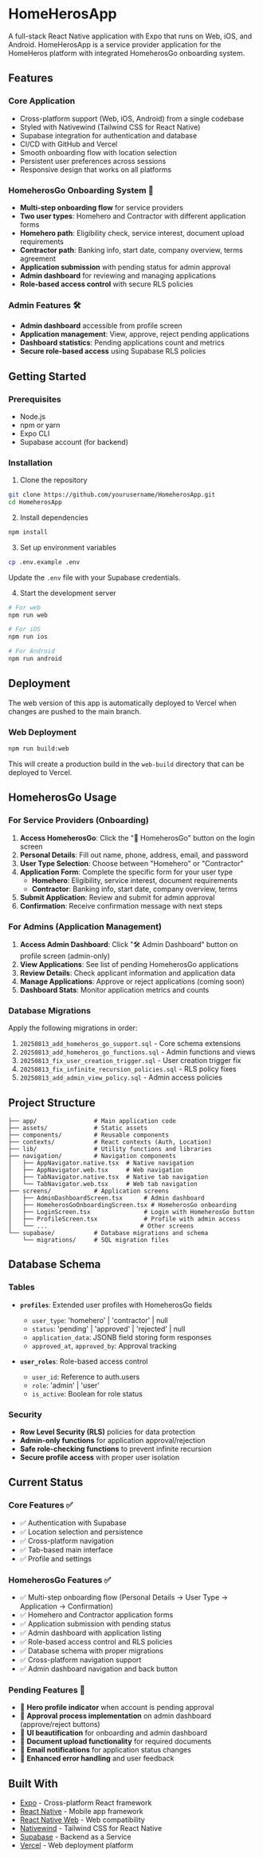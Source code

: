 # HomeHerosApp

A full-stack React Native application with Expo that runs on Web, iOS, and Android. HomeHerosApp is a service provider application for the HomeHeros platform with integrated HomeherosGo onboarding system.

## Features

### Core Application
- Cross-platform support (Web, iOS, Android) from a single codebase
- Styled with Nativewind (Tailwind CSS for React Native)
- Supabase integration for authentication and database
- CI/CD with GitHub and Vercel
- Smooth onboarding flow with location selection
- Persistent user preferences across sessions
- Responsive design that works on all platforms

### HomeherosGo Onboarding System 🚀
- **Multi-step onboarding flow** for service providers
- **Two user types**: Homehero and Contractor with different application forms
- **Homehero path**: Eligibility check, service interest, document upload requirements
- **Contractor path**: Banking info, start date, company overview, terms agreement
- **Application submission** with pending status for admin approval
- **Admin dashboard** for reviewing and managing applications
- **Role-based access control** with secure RLS policies

### Admin Features 🛠️
- **Admin dashboard** accessible from profile screen
- **Application management**: View, approve, reject pending applications
- **Dashboard statistics**: Pending applications count and metrics
- **Secure role-based access** using Supabase RLS policies

## Getting Started

### Prerequisites

- Node.js
- npm or yarn
- Expo CLI
- Supabase account (for backend)

### Installation

1. Clone the repository
```bash
git clone https://github.com/yourusername/HomeherosApp.git
cd HomeherosApp
```

2. Install dependencies
```bash
npm install
```

3. Set up environment variables
```bash
cp .env.example .env
```
Update the `.env` file with your Supabase credentials.

4. Start the development server
```bash
# For web
npm run web

# For iOS
npm run ios

# For Android
npm run android
```

## Deployment

The web version of this app is automatically deployed to Vercel when changes are pushed to the main branch.

### Web Deployment

```bash
npm run build:web
```

This will create a production build in the `web-build` directory that can be deployed to Vercel.

## HomeherosGo Usage

### For Service Providers (Onboarding)
1. **Access HomeherosGo**: Click the "🚀 HomeherosGo" button on the login screen
2. **Personal Details**: Fill out name, phone, address, email, and password
3. **User Type Selection**: Choose between "Homehero" or "Contractor"
4. **Application Form**: Complete the specific form for your user type
   - **Homehero**: Eligibility, service interest, document requirements
   - **Contractor**: Banking info, start date, company overview, terms
5. **Submit Application**: Review and submit for admin approval
6. **Confirmation**: Receive confirmation message with next steps

### For Admins (Application Management)
1. **Access Admin Dashboard**: Click "🛠️ Admin Dashboard" button on profile screen (admin-only)
2. **View Applications**: See list of pending HomeherosGo applications
3. **Review Details**: Check applicant information and application data
4. **Manage Applications**: Approve or reject applications (coming soon)
5. **Dashboard Stats**: Monitor application metrics and counts

### Database Migrations
Apply the following migrations in order:
1. `20250813_add_homeheros_go_support.sql` - Core schema extensions
2. `20250813_add_homeheros_go_functions.sql` - Admin functions and views
3. `20250813_fix_user_creation_trigger.sql` - User creation trigger fix
4. `20250813_fix_infinite_recursion_policies.sql` - RLS policy fixes
5. `20250813_add_admin_view_policy.sql` - Admin access policies

## Project Structure

```
├── app/                # Main application code
├── assets/             # Static assets
├── components/         # Reusable components
├── contexts/           # React contexts (Auth, Location)
├── lib/                # Utility functions and libraries
├── navigation/         # Navigation components
│   ├── AppNavigator.native.tsx  # Native navigation
│   ├── AppNavigator.web.tsx     # Web navigation
│   ├── TabNavigator.native.tsx  # Native tab navigation
│   └── TabNavigator.web.tsx     # Web tab navigation
├── screens/            # Application screens
│   ├── AdminDashboardScreen.tsx      # Admin dashboard
│   ├── HomeherosGoOnboardingScreen.tsx # HomeherosGo onboarding
│   ├── LoginScreen.tsx               # Login with HomeherosGo button
│   ├── ProfileScreen.tsx             # Profile with admin access
│   └── ...                          # Other screens
└── supabase/           # Database migrations and schema
    └── migrations/     # SQL migration files
```

## Database Schema

### Tables
- **`profiles`**: Extended user profiles with HomeherosGo fields
  - `user_type`: 'homehero' | 'contractor' | null
  - `status`: 'pending' | 'approved' | 'rejected' | null
  - `application_data`: JSONB field storing form responses
  - `approved_at`, `approved_by`: Approval tracking

- **`user_roles`**: Role-based access control
  - `user_id`: Reference to auth.users
  - `role`: 'admin' | 'user'
  - `is_active`: Boolean for role status

### Security
- **Row Level Security (RLS)** policies for data protection
- **Admin-only functions** for application approval/rejection
- **Safe role-checking functions** to prevent infinite recursion
- **Secure profile access** with proper user isolation

## Current Status

### Core Features ✅
- ✅ Authentication with Supabase
- ✅ Location selection and persistence
- ✅ Cross-platform navigation
- ✅ Tab-based main interface
- ✅ Profile and settings

### HomeherosGo Features ✅
- ✅ Multi-step onboarding flow (Personal Details → User Type → Application → Confirmation)
- ✅ Homehero and Contractor application forms
- ✅ Application submission with pending status
- ✅ Admin dashboard with application listing
- ✅ Role-based access control and RLS policies
- ✅ Database schema with proper migrations
- ✅ Cross-platform navigation support
- ✅ Admin dashboard navigation and back button

### Pending Features 🚧
- 🚧 **Hero profile indicator** when account is pending approval
- 🚧 **Approval process implementation** on admin dashboard (approve/reject buttons)
- 🚧 **UI beautification** for onboarding and admin dashboard
- 🚧 **Document upload functionality** for required documents
- 🚧 **Email notifications** for application status changes
- 🚧 **Enhanced error handling** and user feedback

## Built With

- [Expo](https://expo.dev/) - Cross-platform React framework
- [React Native](https://reactnative.dev/) - Mobile app framework
- [React Native Web](https://necolas.github.io/react-native-web/) - Web compatibility
- [Nativewind](https://www.nativewind.dev/) - Tailwind CSS for React Native
- [Supabase](https://supabase.io/) - Backend as a Service
- [Vercel](https://vercel.com/) - Web deployment platform
